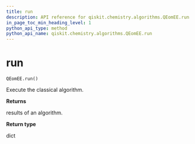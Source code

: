 ```yaml
---
title: run
description: API reference for qiskit.chemistry.algorithms.QEomEE.run
in_page_toc_min_heading_level: 1
python_api_type: method
python_api_name: qiskit.chemistry.algorithms.QEomEE.run
---
```


# run

<span id="qiskit.chemistry.algorithms.QEomEE.run" />

`QEomEE.run()`

Execute the classical algorithm.

**Returns**

results of an algorithm.

**Return type**

dict

